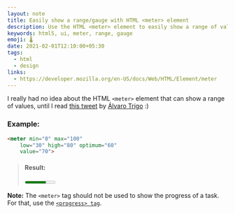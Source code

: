 ```yaml
---
layout: note
title: Easily show a range/gauge with HTML <meter> element
description: Use the HTML <meter> element to easily show a range of values. It automatically color-codes the too-high or too-low values!
keywords: html5, ui, meter, range, gauge
emoji: 🌡
date: 2021-02-01T12:10:00+05:30
tags:
  - html
  - design
links:
  - https://developer.mozilla.org/en-US/docs/Web/HTML/Element/meter
---
```


I really had no idea about the HTML `<meter>` element that can show a range of values, until I read [this tweet](https://twitter.com/IMAC2/status/1352603699944816645) by [Álvaro Trigo](https://twitter.com/IMAC2) :)


### Example:
```html
<meter min="0" max="100"
	low="30" high="80" optimum="60"
	value="70">
```

> #### Result:
> <meter min="0" max="100" low="30" high="80" optimum="60" value="70">



**Note:** The `<meter>` tag should not be used to show the progress of a task. For that, use the [`<progress> tag`](https://developer.mozilla.org/en-US/docs/Web/HTML/Element/progress).
